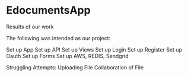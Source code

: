 # EdocumentsApp

Results of our work

The following was intended as our project:

Set up App
Set up API
Set up Views
Set up Login 
Set up Register
Set up Oauth
Set up Forms
Set up AWS, REDIS, Sendgrid

Struggling Attempts:
Uploading File
Collaboration of File

